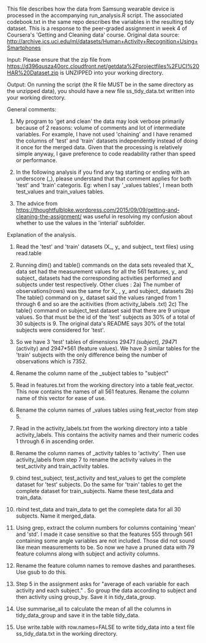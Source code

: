 This file describes how the data from Samsung wearable device is processed in the accompanying run_analysis.R script. The associated codebook.txt in the same repo describes the variables in the resulting tidy dataset. This is a response to the peer-graded assignment in week 4 of Coursera's 'Getting and Cleaning data' course. Original data source: http://archive.ics.uci.edu/ml/datasets/Human+Activity+Recognition+Using+Smartphones

Input:
Please ensure that the zip file from https://d396qusza40orc.cloudfront.net/getdata%2Fprojectfiles%2FUCI%20HAR%20Dataset.zip is UNZIPPED into your working directory.

Output:
On running the script (the R file MUST be in the same directory as the unzipped data), you should have a new file ss_tidy_data.txt written into your working directory.


General comments:
1) My program to 'get and clean' the data may look verbose primarily because of 2 reasons: volume of comments and lot of intermediate variables. For example, I have not used 'chaining' and I have renamed the columns of 'test' and 'train' datasets independently instead of doing it once  for the merged data. Given that the processing is relatively simple anyway, I gave preference to code readability rather than speed or performance.

2) In the following analysis if you find any tag starting or ending with an underscore (_), please understand that that comment applies for both 'test' and 'train' categoris. Eg: when I say '_values tables', I mean both test_values and train_values tables.

3) The advice from https://thoughtfulbloke.wordpress.com/2015/09/09/getting-and-cleaning-the-assignment/  was useful in resolving my confusion about whether to use the values in the 'interial' subfolder.

Explanation of the analysis.
1) Read the 'test' and 'train' datasets (X_, y_ and subject_ text files) using read.table

2) Running dim() and table() commands on the data sets revealed that X_ data set had the measurement values for all the 561 features, y_ and subject_ datasets had the corresponding activities performed and subjects under test respectively.
Other clues :
  2a) The number of observations(rows) was the same for X_ , y_ and       subject_ datasets
  2b) The table() command on y_ dataset said the values ranged from       1 through 6 and so are the acitivities (from activity_labels       .txt)
  2c) The table() command on subject_test dataset said that there        are 9 unique values. So that must be the id of the 'test'          subjects as 30% of a total of 30 subjects is 9. The original       data's README says 30% of the total subjects were considered       for 'test'.

3) So we have 3 'test' tables of dimensions 2947*1 (subject), 2947*1 (activity) and 2947*561 (feature values). We have 3 similar tables for the 'train' subjects with the only difference being the number of observations which is 7352.

4) Rename the column name of the _subject tables to "subject"

5) Read in features.txt from the working directory into a table feat_vector. This now contains the names of all 561 features. Rename the column name of this vector for ease of use.

6) Rename the column names of _values tables using feat_vector from step 5.

7) Read in the activity_labels.txt from the working directory into a table activity_labels. This contains the activity names and their numeric codes 1 through 6 in ascending order.

8) Rename the column names of _activity tables to 'activity'. Then use activity_labels from step 7 to rename the activity values in the test_activity and train_activity tables.

9) cbind test_subject, test_activity and test_values to get the complete dataset for 'test' subjects. Do the same for 'train' tables to get the complete dataset for train_subjects. Name these test_data and train_data.

10) rbind test_data and train_data to get the comeplete data for all 30 subjects. Name it merged_data.

11) Using grep, extract the column numbers for columns containing 'mean' and 'std'. I made it case sensitive so that the features 555 through 561 containing some angle variables are not included. Those did not sound like mean measurements to be. So now we have a pruned data with 79 feature columns along with subject and activity columns.

12) Rename the feature column names to remove dashes and parantheses. Use gsub to do this.

13) Step 5 in the assignment asks for "average of each variable for each activity and each subject." . So group the data according to subject and then activity using group_by. Save it in tidy_data_group.

14) Use summarise_all to calculate the mean of all the columns in tidy_data_group and save it in the table tidy_data.

15) Use write.table with row.names=FALSE to write tidy_data into a text file ss_tidy_data.txt in the working directory.
